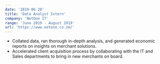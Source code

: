 ```yaml
---
date: '2019-06-20'
title: 'Data Analyst Intern'
company: 'NetOne IT'
range: 'June 2019 - August 2019'
url: 'https://www.netone.co.zm/'
---
```


- Collated data, ran thorough in-depth analysis, and generated economic reports on insights on merchant solutions.
- Accelerated client acquisition process by collaborating with the IT and Sales departments to bring in new merchants on board. 
